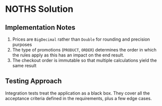 # NOTHS Solution

## Implementation Notes
1. Prices are `BigDecimal` rather than `Double` for rounding and precision purposes
1. The type of promotions (`PRODUCT`, `ORDER`) determines the order in which the rules apply as this has an impact on the end result.
1. The checkout order is immutable so that multiple calculations yield the same result  

## Testing Approach
Integration tests treat the application as a black box. They cover all the acceptance criteria defined in the requirements, plus a few edge cases.  